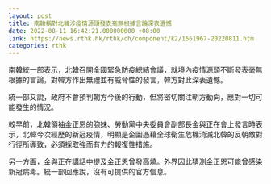 ```yaml
---
layout: post
title: 南韓稱對北韓涉疫情源頭發表毫無根據言論深表遺憾
date: 2022-08-11 16:42:21.000000000 +08:00
link: https://news.rthk.hk/rthk/ch/component/k2/1661967-20220811.htm
categories: rthk
---
```


南韓統一部表示，北韓召開全國緊急防疫總結會議，就境內疫情源頭不斷發表毫無根據的言論，對韓方作出無禮並有威脅性的發言，韓方對此深表遺憾。

統一部又說，政府不會預判朝方今後的行動，但將密切關注朝方動向，應對一切可能發生的情況。

較早前，北韓領袖金正恩的胞妹、勞動黨中央委員會副部長金與正在會上發言時表示，北韓今次經歷的新冠疫情，明顯是企圖憑藉全球衛生危機消滅北韓的反朝敵對行徑所導致，必須採取強而有力的報復性措施。

另一方面，金與正在講話中提及金正恩曾發高燒。外界因此猜測金正恩可能曾感染新冠病毒。統一部回應說，沒有可提供的官方信息。
